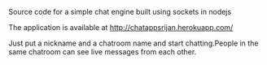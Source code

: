 Source code for a simple chat engine built using sockets in nodejs

The application is available at http://chatappsrijan.herokuapp.com/

Just put a nickname and a chatroom name and start chatting.People in the same chatroom can see live messages from each other.
